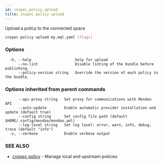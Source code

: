 ```yaml
---
id: cnspec_policy_upload
title: cnspec policy upload
---
```


Upload a policy to the connected space

```bash
cnspec policy upload my.mql.yaml [flags]
```

### Options

```
  -h, --help                    help for upload
      --no-lint                 Disable linting of the bundle before publishing.
      --policy-version string   Override the version of each policy in the bundle.
```

### Options inherited from parent commands

```
      --api-proxy string   Set proxy for communications with Mondoo API
      --auto-update        Enable automatic provider installation and update (default true)
      --config string      Set config file path (default $HOME/.config/mondoo/mondoo.yml)
      --log-level string   Set log level: error, warn, info, debug, trace (default "info")
  -v, --verbose            Enable verbose output
```

### SEE ALSO

- [cnspec policy](cnspec_policy.md) - Manage local and upstream policies
